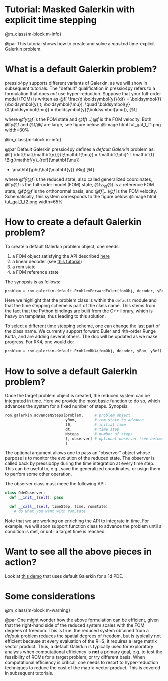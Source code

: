 
# Tutorial: Masked Galerkin with explicit time stepping

@m_class{m-block m-info}

@par
This tutorial shows how to create and solve a *masked* time-explicit Galerkin problem.

# What is a default Galerkin problem?

pressio4py supports different variants of Galerkin, as we will show in subsequent tutorials.
The "default" qualification in pressio4py refers to a
formulation that does *not* use hyper-reduction.
Suppose that your full-order model (FOM) is written as
@f[
\frac{d \boldsymbol{y}}{dt} =
\boldsymbol{f}(\boldsymbol{y},t; \boldsymbol{\mu}),
\quad \boldsymbol{y}(0;\boldsymbol{\mu}) = \boldsymbol{y}(\boldsymbol{\mu}),
@f]

where @f$y@f$ is the FOM state and @f$f(...)@f$ is the FOM velocity.
Both @f$y@f$ and @f$f@f$ are large, see figure below.
@image html tut_gal_1_f1.png width=30%

@m_class{m-block m-info}

@par Default Galerkin
pressio4py defines a *default Galerkin* problem as:
@f[
\dot{\hat{\mathbf{y}}}(t;\mathbf{\mu}) =
\mathbf{\phi}^T
\mathbf{f}
\Big(\mathbf{y}_{ref}(\mathbf{\mu})
+ \mathbf{\phi}\hat{\mathbf{y}} \Big)
@f]

where @f$\hat{y}@f$ is the reduced state, also called generalized coordinates,
@f$y@f$ is the full-order model (FOM) state,
@f$y_{ref}@f$ is a reference FOM state, @f$\phi@f$ is the orthonormal basis, and
@f$f(...)@f$ is the FOM velocity. Schematically, this system corresponds
to the figure below.
@image html tut_gal_1_f2.png width=65%

# How to create a default Galerkin problem?

To create a default Galerkin problem object, one needs:
1. a FOM object satisfying the API described [here](file:///Users/fnrizzi/Desktop/work/ROM/gitrepos/pressio4py/docs/html/md_pages_prepare_your_app.html)
2. a linear decoder (see [this tutorial](./md_pages_tutorials_tutorial1.html))
3. a rom state
4. a FOM reference state

The synopsis is as follows:

```py
problem = rom.galerkin.default.ProblemForwardEuler(fomObj, decoder, yRom, yRef)
```
Here we highlight that the problem class is within the `default`
module and that the time stepping scheme is part of the class name.
This stems from the fact that the Python bindings are built
from the C++ library, which is heavy on templates, thus leading to this solution.

To select a different time stepping scheme, one can change the last
part of the class name.
We currently support forward Euler and 4th-order Runge Kutta, and are
adding several others. The doc will be updated as we make progress.
For RK4, one would do:

```py
problem = rom.galerkin.default.ProblemRK4(fomObj, decoder, yRom, yRef)
```

# How to solve a default Galerkin problem?

Once the target problem object is created, the reduced system
can be integrated in time. Here we provide the most basic function
to do so, which advances the system for a fixed number of steps.
Synopsis:

```py
rom.galerkin.advanceNSteps(problem,     # problem object
				           yRom,        # rom state to advance
						   t0,          # initial time
						   dt,          # time step
						   Nsteps       # number of steps
						   [, observer] # optional observer (see below)
						   )
```
The optional argument allows one to pass an "observer" object whose
purpose is to monitor the evolution of the reduced state.
The observer is called back by pressio4py during the time integration
at every time step. This can be useful to, e.g., save the
generalized coordinates, or usign them to perfom some other operation.

The observer class must meee the following API:
```py
class OdeObserver:
  def __init__(self): pass

  def __call__(self, timeStep, time, romState):
	# do what you want with romState
```
Note that we are working on enriching the API to integrate in time.
For example, we will soon support function class to advance the problem
until a condition is met, or until a target time is reached.


# Want to see all the above pieces in action?

Look at [this demo](./md_pages_demos_demo1.html) that uses
default Galerkin for a 1d PDE.


# Some considerations
@m_class{m-block m-warning}

@par
One might wonder how the above formulation can be efficient,
given that the right-hand side of the reduced system scales
with the FOM degrees of freedom.
This is true: the reduced system obtained from a
*default* problem reduces the spatial degrees of freedom,
but is typically not efficient because at every evaluation of the RHS,
it requires a large matrix vector product.
Thus, a default Galerkin is typically used for exploratory
analysis when computational efficiency is **not** a primary
goal, e.g. to test the feasibility of ROMs for a target problem,
or try different basis.
When computational efficiency is critical, one needs to
resort to hyper-reduction techniques to reduce the cost of the matrix-vector
product. This is covered in subsequent tutorials.

